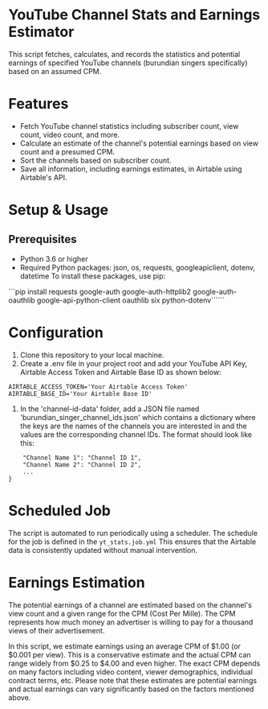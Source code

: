 # YouTube Channel Stats and Earnings Estimator
This script fetches, calculates, and records the statistics and potential earnings of specified YouTube channels (burundian singers specifically) based on an assumed CPM.

# Features
- Fetch YouTube channel statistics including subscriber count, view count, video count, and more.
- Calculate an estimate of the channel's potential earnings based on view count and a presumed CPM.
- Sort the channels based on subscriber count.
- Save all information, including earnings estimates, in Airtable using Airtable's API.

# Setup & Usage
## Prerequisites

- Python 3.6 or higher
- Required Python packages: json, os, requests, googleapiclient, dotenv, datetime
To install these packages, use pip:

```pip install requests google-auth google-auth-httplib2 google-auth-oauthlib google-api-python-client oauthlib six python-dotenv``````

# Configuration
1. Clone this repository to your local machine.
2. Create a .env file in your project root and add your YouTube API Key, Airtable Access Token and Airtable Base ID as shown below:

```YT_API_KEY='Your YouTube API Key'
AIRTABLE_ACCESS_TOKEN='Your Airtable Access Token'
AIRTABLE_BASE_ID='Your Airtable Base ID'
```
1. In the 'channel-id-data' folder, add a JSON file named 'burundian_singer_channel_ids.json' which contains a dictionary where the keys are the names of the channels you are interested in and the values are the corresponding channel IDs. The format should look like this:

```{
    "Channel Name 1": "Channel ID 1",
    "Channel Name 2": "Channel ID 2",
    ...
}
```

# Scheduled Job
The script is automated to run periodically using a scheduler. The schedule for the job is defined in the `yt_stats.job.yml` This ensures that the Airtable data is consistently updated without manual intervention.

# Earnings Estimation
The potential earnings of a channel are estimated based on the channel's view count and a given range for the CPM (Cost Per Mille). The CPM represents how much money an advertiser is willing to pay for a thousand views of their advertisement.

In this script, we estimate earnings using an average CPM of $1.00 (or $0.001 per view). This is a conservative estimate and the actual CPM can range widely from $0.25 to $4.00 and even higher. The exact CPM depends on many factors including video content, viewer demographics, individual contract terms, etc. Please note that these estimates are potential earnings and actual earnings can vary significantly based on the factors mentioned above.

